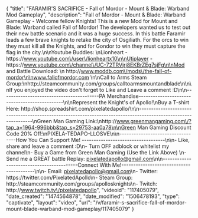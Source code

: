 {
    "title": "FARAMIR'S SACRIFICE - Fall of Mordor - Mount & Blade: Warband Mod Gameplay",
    "description": "Fall of Mordor - Mount & Blade: Warband Gameplay - Welcome fellow Knights!  This is a new Mod for Mount and Blade: Warband called Fall of Mordor!  The developers wanted us to test out their new battle scenario and it was a huge success.  In this battle Faramir leads a few brave knights to retake the city of Osgiliath.  For the orcs to win they must kill all the Knights, and for Gondor to win they must capture the flag in the city.\n\nYoutube Buddies: \nLionheart - https:\/\/www.youtube.com\/user\/lionheartx10\n\nUtiplayer - https:\/\/www.youtube.com\/channel\/UC-72TRVjrj8EKBrZEg7sjFg\n\nMod and Battle Download: \n http:\/\/www.moddb.com\/mods\/the-fall-of-mordor\n\nwww.fallofmordor.com \n\nCall to Arms Steam Group:\nhttp:\/\/steamcommunity.com\/groups\/calltoarmsmountandblade\n\n\nIf you enjoyed the video don't forget to Like and Leave a comment :D\n\n-----------------------------------------PA Merchandise----------------------------------------------\n\nRepresent the Knight's of Apollo!\nBuy a T-shirt Here: http:\/\/shop.spreadshirt.com\/pixelatedapollo\/\n\n---------------------------------------------------------------------------------------------------------------\nGreen Man Gaming Link:\nhttp:\/\/www.greenmangaming.com\/?tap_a=1964-996bbb&tap_s=29753-aa0a78\n\nGreen Man Gaming Discount Code 20% Off:\nPIXELA-TEDAPO-LLOSVE\n\n----------------------------------How You Can Support Me! -----------------------------------\n\n- Like, share and leave a comment :D\n- Turn OFF adblock or whitelist my channel\n- Buy a Game from Green Man Gaming (Use the Link Above) \n- Send me a GREAT battle Replay: pixelatedapollo@gmail.com\n\n------------------------------------------Connect With Me!-----------------------------------------\n\n- Email: pixelatedapollo@gmail.com\n- Twitter: https:\/\/twitter.com\/PixelatedApollo\n- Steam Group:  http:\/\/steamcommunity.com\/groups\/apollosknights\n- Twitch: http:\/\/www.twitch.tv\/pixelatedapollo",
    "videoid": "117405079",
    "date_created": "1474564878",
    "date_modified": "1506478193",
    "type": "captivate",
    "layout": "video",
    "url": "\/v\/faramir-s-sacrifice-fall-of-mordor-mount-blade-warband-mod-gameplay\/117405079"
}
